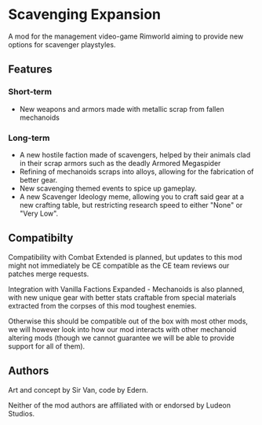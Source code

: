 # Scavenging Expansion

A mod for the management video-game Rimworld aiming to provide new options for scavenger playstyles.     

## Features

### Short-term 

- New weapons and armors made with metallic scrap from fallen mechanoids

### Long-term

- A new hostile faction made of scavengers, helped by their animals clad in their scrap armors such as the deadly Armored Megaspider
- Refining of mechanoids scraps into alloys, allowing for the fabrication of better gear.
- New scavenging themed events to spice up gameplay.
- A new Scavenger Ideology meme, allowing you to craft said gear at a new crafting table, but restricting research speed to either "None" or "Very Low".

## Compatibilty

Compatibility with Combat Extended is planned, but updates to this mod might not immediately be CE compatible as the CE team reviews our patches merge requests.

Integration with Vanilla Factions Expanded - Mechanoids is also planned, with new unique gear with better stats craftable from special materials extracted from the corpses of this mod toughest enemies.

Otherwise this should be compatible out of the box with most other mods, we will however look into how our mod interacts with other mechanoid altering mods (though we cannot guarantee we will be able to provide support for all of them).

## Authors

Art and concept by Sir Van, code by Edern.

Neither of the mod authors are affiliated with or endorsed by Ludeon Studios.
